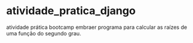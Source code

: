 # atividade_pratica_django
atividade prática bootcamp embraer
programa para calcular as raízes de uma função do segundo grau.

